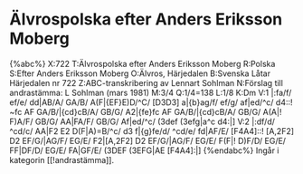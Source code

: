 # Älvrospolska efter Anders Eriksson Moberg

{%abc%}
X:722
T:Älvrospolska efter Anders Eriksson Moberg
R:Polska
S:Efter Anders Eriksson Moberg
O:Älvros, Härjedalen
B:Svenska Låtar Härjedalen nr 722
Z:ABC-transkribering av Lennart Sohlman
N:Förslag till andrastämma: L Sohlman (mars 1981)
M:3/4
Q:1/4=138
L:1/8
K:Dm
V:1
|:fa/f/ ef/e/ dd|AB/A/ GA/B/ A(F|{EF}E)D/^C/ [D3D3] a|{b}ag/f/ ef/g/ af|ed/^c/ d4::!
~fc AF GA/B/|{cd}cB/A/ GB/G/ A2|{fe}fc AF GA/B/|{cd}cB/A/ GB/G/ A(A|!
F)A/F/ GB/G/ AA|FA/F/ GB/G/ Af|ed/^c/ (3def (3efg|a^c d4:|]
V:2
|:df/d/ ^cd/c/ AA|F2 E2 D(F|A)=B/^c/ d3 f|{g}fe/d/ ^cd/e/ fd|AF/E/ [F4A4]::!
[A,2F2] D2 EF/G/|AG/F/ EG/E/ F2|[A,2F2] D2 EF/G/|AG/F/ EG/E/ F(F|!
D)F/D/ EG/E/ FF|DF/D/ EG/E/ FA|GF/E/ (3DEF (3EFG|AE [F4A4]:|]
{%endabc%}
Ingår i kategorin [[!andrastämma]].

